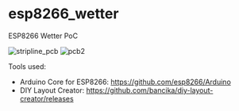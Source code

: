 # esp8266_wetter
ESP8266 Wetter PoC

![stripline_pcb](https://cloud.githubusercontent.com/assets/3096485/20865370/ff5dbea0-ba0f-11e6-9cb8-609fd2e4457d.png)
![pcb2](https://cloud.githubusercontent.com/assets/3096485/20865422/80e480ca-ba11-11e6-8a6c-3ba3a8a80d3d.png)

Tools used:
- Arduino Core for ESP8266: https://github.com/esp8266/Arduino
- DIY Layout Creator: https://github.com/bancika/diy-layout-creator/releases

